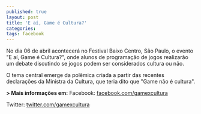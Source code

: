```yaml
---
published: true
layout: post
title: 'E aí, Game é Cultura?'
categories: 
tags: facebook
---
```

 
No dia 06 de abril acontecer&#225; no Festival Baixo Centro, S&#227;o Paulo, o evento &quot;E a&#237;, Game &#233; Cultura?&quot;, onde alunos de programa&#231;&#227;o de jogos realizar&#227;o um debate discutindo se jogos podem ser considerados cultura ou n&#227;o.
 

 
O tema central emerge da pol&#234;mica criada a partir das recentes declara&#231;&#245;es da Ministra da Cultura, que teria dito que &quot;Game n&#227;o &#233; cultura&quot;.
 
<strong>> Mais informa&#231;&#245;es em:</strong>
Facebook: <a href="http://facebook.com/gamexcultura" target="_blank">facebook.com/gamexcultura</a>

<a href="http://facebook.com/gamexcultura" target="_blank"></a>
Twitter: <a href="http://facebook.com/gamexcultura" target="_blank">twitter.com/gamexcultura</a>

 

